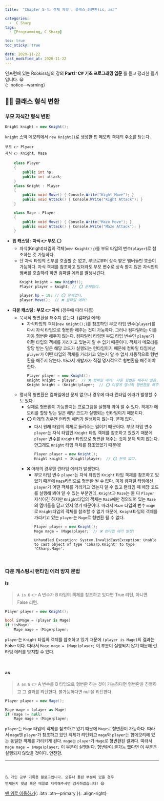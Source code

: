 ```yaml
---
title:  "Chapter 5-4. 객체 지향 : 클래스 형변환(is, as)" 

categories:
  -  C Sharp
tags:
  - [Programming, C Sharp]

toc: true
toc_sticky: true

date: 2020-11-22
last_modified_at: 2020-11-22
---
```


인프런에 있는 Rookiss님의 강의 **Part1: C# 기초 프로그래밍 입문** 를 듣고 정리한 필기입니다. 😀  
{: .notice--warning}

## 👱‍♀️ 클래스 형식 변환

### 부모 자식간 형식 변환

```c#
Knight knight = new Knight();
```

`knight` 스택 메모리에서 `new Knight()`로 생성한 힙 메모리 객체의 주소를 담는다. 

```
부모 👉 Plyaer
자식 👉 Knight, Maze
```
```c#
    class Player
    {
        public int hp;
        public int attack;
    }
    class Knight : Player
    {
        public void Move() { Console.Write("Kight Move"); }
        public void Attack() { Console.Write("Kight Attack"); }
    }

    class Mage : Player
    {
        public void Move() { Console.Write("Maze Move"); }
        public void Attack() { Console.Write("Maze Attack"); }
    }
```

- **업 캐스팅 : 자식 👉 부모** ⭕
  - 자식(Knight)타입의 객체(`new Knight();`)를 부모 타입의 변수(`player`)로 참조하는 것 가능하다.
  - 단 자식 타입의 전부를 호출할 순 없고, 부모로부터 상속 받은 멤버들만 호출이 가능하다. 자식 객체를 참조하고 있더라도 부모 변수로 상속 받지 않은 자식만의 멤버를 호출하려 하면 컴파일 에러를 발생시킨다.
    ```c#
    Knight knight = new Knight();
    Player player = knight; // ⭕ 문제없다.

    player.hp = 10; // ⭕ 문제없다.
    player.Move();  // ❌ 컴파일 에러!
    ```
- **다운 캐스팅 : 부모 👉 자식** (경우에 따라 다름)
  - 묵시적 형변환을 해주지 않는다. (컴파일 에러)
    - 자식타입의 객체(`new Knight();`)를 참조하던 부모 타입 변수(`player`)를 다시 자식 타입으로 형변환 해주는 것이 가능하다. 그러나 컴파일러는 이를 자동 형변환 해주지 않는다. 컴파일러 타임엔 부모 타입 변수인 `player`가 어떤 타입의 객체를 가리키고 있는지 알 수 없기 때문이다. 객체가 메모리를 할당 받는 일은 해당 코드가 실행되는 런타임이기 때문에 컴파일 타임에선 `player`가 어떤 타입의 객체를 가리키고 있는지 알 수 없서 자동적으로 형변환을 해주지 않는다. 따라서 개발자가 직접 명시적으로 형변환을 해주어야 한다. 
      ```c#
      Player player = new Knight();
      Knight knight = player;  // ❌ 컴파일 에러! 자동 형변환 해주지 않음.
      Knight knight = (Knight)player;  // ⭕ 이렇게 명시적 형변환을 해주어야 한다. 
      ```
  - 명시적 형변환은 컴파일에선 문제 없으나 경우에 따라 런타임 에러가 발생할 수도 있다.
    - 실제로 형변환이 가능한지는 프로그램을 실행해 봐야 알 수 있다. 객체가 메모리를 할당 받는 일은 해당 코드가 실행되는 런타임이기 때문이다. 
    - ⭕ 아래의 경우엔 런타임 에러가 발생하지 않는다. 문제 없다. 
      - 다시 원래 타입의 객체로 돌려주는 일이기 때문이다. 부모 타입 변수 `player`는 자식 타입인 `Knight` 타입 객체를 참조하고 있었기 때문에 `player` 변수를 `Knight` 타입으로 형변환 해주는 것이 문제 되지 않는다. 안그래도 `Knight` 타입 객체를 참조있었기 때문에!
        ```c#
        Player player = new Knight();
        Knight knight = (Knight)player;  // ⭕ 문제 없다.
        ```
    - ❌ 아래의 경우엔 런타임 에러가 발생한다. 
      - 부모 타입 변수 `player`는 자식 타입인 `Knight` 타입 객체를 참조하고 있었기 때문에 `Maze`타입으로 형변환 될 수 없다. 이게 컴파일 타임에선 `player`가 어떤 객체를 가리키고 있는지 알 수 없고 런타임 때 해당 코드를 실행해 봐야 알 수 있는 부분인데, `Knight`과 `Maze`는 둘 다 `Player` 자식이긴 하지만 `Knight`타입의 객체는 `Maze`에만 정의되어 있는 `Maze`의 멤버들을 담고 있지 않기 때문이다. 따라서 `Maze` 타입의 변수 `mage`로 `Knight`타입의 객체를 참조할 수 없기 때문에, `Knight`타입의 객체를 가리키고 있는 `player`는 `Mage`로 형변환 될 수 없다.
        ```c#
        Player player = new Knight();
        Mage mage = (Mage)player;  // ❌ 런타임 에러 발생!
        ```
        ```
        Unhandled Exception: System.InvalidCastException: Unable to cast object of type 'CSharp.Knight' to type 'CSharp.Mage'.
        ```

<br>

### 다운 캐스팅시 런타임 에러 방지 문법

#### is 

> `A is B` 👉 A 변수가 B 타입의 객체를 참조하고 있다면 True 리턴, 아니면 False 리턴.

```c#
Player player = new Knight();

bool isMage = (player is Mage)
if (isMage)
    Mage mage = (Mage)player;
```

`player`는 `Knight` 타입의 객체를 참조하고 있기 때문에 `(player is Mage)`의 결과는 False 이다. 따라서 `Mage mage = (Mage)player;` 이 부분이 실행되지 않기 때문에 런타임 에러를 방지할 수 있다.

<br>

#### as

> `A as B` 👉 A 변수를 B 타입으로 형변환 하는 것이 가능하다면 형변환을 진행하고 그 결과를 리턴한다. 불가능하다면 null을 리턴한다.

```c#
Player player = new Mage();

Mage mage = (player as Mage)
if (mage != null)
    Mage mage = (Mage)player;
```

`player`는 `Mage` 타입의 객체를 참조하고 있기 때문에 `Mage`로 형변환이 가능하다. 따라서 `mage`엔 `player`가 참조하고 있던 객체가 리턴되고 `mage`와 `player`는 힙메모리에 있는 동일한 객체를 가리키게 된다. `mage`는 `player`가 `Mage`로 형변환된 결과다. 따라서 `Mage mage = (Mage)player;` 이 부분이 실행된다. 형변환이 불가능 했다면 이 부분은 실행되지 않았을 것이다. 안전함.



***
<br>

    🌜 개인 공부 기록용 블로그입니다. 오류나 틀린 부분이 있을 경우 
    언제든지 댓글 혹은 메일로 지적해주시면 감사하겠습니다! 😄

[맨 위로 이동하기](#){: .btn .btn--primary }{: .align-right}